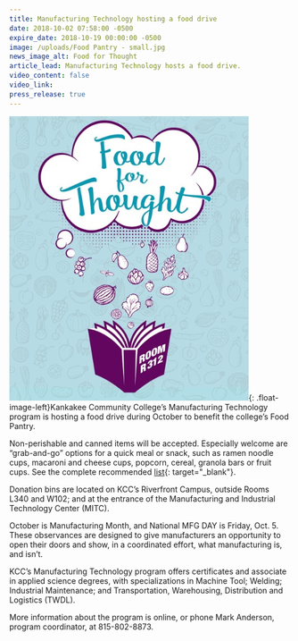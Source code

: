 ```yaml
---
title: Manufacturing Technology hosting a food drive
date: 2018-10-02 07:58:00 -0500
expire_date: 2018-10-19 00:00:00 -0500
image: /uploads/Food Pantry - small.jpg
news_image_alt: Food for Thought
article_lead: Manufacturing Technology hosts a food drive.
video_content: false
video_link:
press_release: true
---
```


![](/uploads/food-pantry.jpg){: .float-image-left}Kankakee Community College’s Manufacturing Technology program is hosting a food drive during October to benefit the college’s Food Pantry.

Non-perishable and canned items will be accepted. Especially welcome are “grab-and-go” options for a quick meal or snack, such as ramen noodle cups, macaroni and cheese cups, popcorn, cereal, granola bars or fruit cups. See the complete recommended [list](http://www.kcc.edu/students/studentlife/Documents/Food-Pantry-donations.pdf){: target="_blank"}.&nbsp;

Donation bins are located on KCC’s Riverfront Campus, outside Rooms L340 and W102; and at the entrance of the Manufacturing and Industrial Technology Center (MITC).

October is Manufacturing Month, and National MFG DAY is Friday, Oct. 5. These observances are designed to give manufacturers an opportunity to open their doors and show, in a coordinated effort, what manufacturing is, and isn’t.

KCC’s Manufacturing Technology program offers certificates and associate in applied science degrees, with specializations in Machine Tool; Welding; Industrial Maintenance; and Transportation, Warehousing, Distribution and Logistics (TWDL).

More information about the program is online, or phone Mark Anderson, program coordinator, at 815-802-8873.